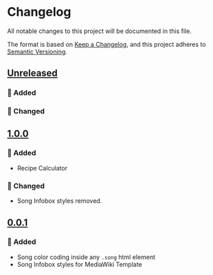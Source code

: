 # Changelog

All notable changes to this project will be documented in this file.

The format is based on [Keep a Changelog](https://keepachangelog.com/en/1.1.0/),
and this project adheres to [Semantic Versioning](https://semver.org/spec/v2.0.0.html).

## [Unreleased]
### :rocket: Added
### :pencil: Changed

## [1.0.0]
### :rocket: Added
- Recipe Calculator
### :pencil: Changed
- Song Infobox styles removed.

## [0.0.1]
### :rocket: Added

- Song color coding inside any `.song` html element
- Song Infobox styles for MediaWiki Template

[Unreleased]: https://github.com/erremauro/CignoApp/compare/v1.0.0...HEAD
[1.0.0]: https://github.com/erremauro/CignoApp/releases/tag/v1.0.0
[0.0.1]: https://github.com/erremauro/CignoApp/releases/tag/v0.0.1